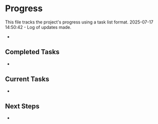 # Progress

This file tracks the project's progress using a task list format.
2025-07-17 14:50:42 - Log of updates made.

*

## Completed Tasks

*   

## Current Tasks

*   

## Next Steps

*   